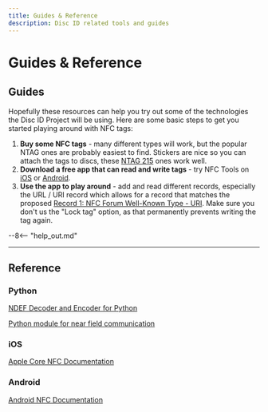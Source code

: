 ```yaml
---
title: Guides & Reference
description: Disc ID related tools and guides
---
```



# Guides & Reference

## Guides
Hopefully these resources can help you try out some of the technologies the Disc ID Project will be using. Here are some basic steps to get you started playing around with NFC tags:

1. **Buy some NFC tags** - many different types will work, but the popular NTAG ones are probably easiest to find. Stickers are nice so you can attach the tags to discs, these [NTAG 215](https://www.amazon.com/gp/product/B075CFXY8V) ones work well.
2. **Download a free app that can read and write tags** - try NFC Tools on [iOS](https://apps.apple.com/us/app/nfc-tools/id1252962749) or [Android](https://play.google.com/store/apps/details?id=com.wakdev.wdnfc&hl=en_US&gl=US&pli=1).
3. **Use the app to play around** - add and read different records, especially the URL / URI record which allows for a record that matches the proposed [Record 1: NFC Forum Well-Known Type - URI](specifications/disc-id.md#record-1-nfc-forum-well-known-type-uri). Make sure you don't us the "Lock tag" option, as that permanently prevents writing the tag again.

--8<-- "help_out.md"

---

## Reference

### Python

[NDEF Decoder and Encoder for Python](https://ndeflib.readthedocs.io/en/stable/index.html)

[Python module for near field communication](https://nfcpy.readthedocs.io/en/v0.13.6/index.html)

### iOS

[Apple Core NFC Documentation](https://developer.apple.com/documentation/corenfc)


### Android

[Android NFC Documentation](https://developer.android.com/reference/android/nfc/package-summary)




